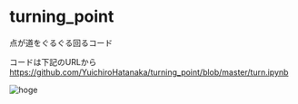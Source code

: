 # turning_point
点が道をぐるぐる回るコード

コードは下記のURLから
https://github.com/YuichiroHatanaka/turning_point/blob/master/turn.ipynb

![hoge](https://user-images.githubusercontent.com/73636802/134641209-015f6413-e60f-4c4e-8814-11b7a618d681.gif)

